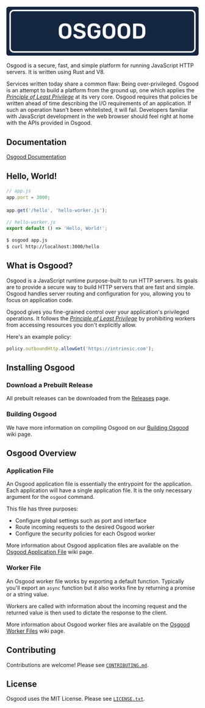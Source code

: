 ![Osgood](./osgood.svg)

Osgood is a secure, fast, and simple platform for running JavaScript HTTP
servers. It is written using Rust and V8.

Services written today share a common flaw: Being over-privileged. Osgood is an
attempt to build a platform from the ground up, one which applies the
[_Principle of Least
Privilege_](https://en.wikipedia.org/wiki/Principle_of_least_privilege) at its
very core. Osgood requires that policies be written ahead of time describing
the I/O requirements of an application. If such an operation hasn't been
whitelisted, it will fail. Developers familiar with JavaScript development in
the web browser should feel right at home with the APIs provided in Osgood.


## Documentation

[Osgood Documentation](https://github.com/IntrinsicLabs/osgood/wiki)


## Hello, World!

```javascript
// app.js
app.port = 3000;

app.get('/hello', 'hello-worker.js');
```

```javascript
// hello-worker.js
export default () => 'Hello, World!';
```

```bash
$ osgood app.js
$ curl http://localhost:3000/hello
```


## What is Osgood?

Osgood is a JavaScript runtime purpose-built to run HTTP servers. Its goals are
to provide a secure way to build HTTP servers that are fast and simple. Osgood
handles server routing and configuration for you, allowing you to focus on
application code.

Osgood gives you fine-grained control over your application's privileged
operations. It follows the [_Principle of Least
Privilege_](https://en.wikipedia.org/wiki/Principle_of_least_privilege) by
prohibiting workers from accessing resources you don't explicitly allow.

Here's an example policy:

```javascript
policy.outboundHttp.allowGet('https://intrinsic.com');
```


## Installing Osgood

### Download a Prebuilt Release

All prebuilt releases can be downloaded from the
[Releases](https://github.com/IntrinsicLabs/osgood/releases) page.

### Building Osgood

We have more information on compiling Osgood on our [Building
Osgood](https://github.com/IntrinsicLabs/osgood/wiki/Building) wiki page.


## Osgood Overview

### Application File

An Osgood application file is essentially the entrypoint for the application.
Each application will have a single application file. It is the only necessary
argument for the `osgood` command.

This file has three purposes:

- Configure global settings such as port and interface
- Route incoming requests to the desired Osgood worker
- Configure the security policies for each Osgood worker

More information about Osgood application files are available on the [Osgood
Application
File](https://github.com/IntrinsicLabs/osgood/wiki/Osgood-Application-File)
wiki page.


### Worker File

An Osgood worker file works by exporting a default function. Typically you'll
export an `async` function but it also works fine by returning a promise or a
string value.

Workers are called with information about the incoming request and the returned
value is then used to dictate the response to the client.

More information about Osgood worker files are available on the [Osgood Worker
Files](https://github.com/IntrinsicLabs/osgood/wiki/Osgood-Worker-Files) wiki
page.

## Contributing

Contributions are welcome! Please see [`CONTRIBUTING.md`](./CONTRIBUTING.md).

## License

Osgood uses the MIT License. Please see [`LICENSE.txt`](./LICENSE.txt).
